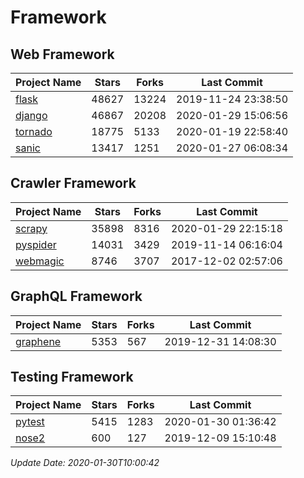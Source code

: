 # Framework

## Web Framework

| Project Name | Stars | Forks | Last Commit |
| ------------ | ----- | ----- | ----------- |
| [flask](https://github.com/pallets/flask) | 48627 | 13224 | 2019-11-24 23:38:50 |
| [django](https://github.com/django/django) | 46867 | 20208 | 2020-01-29 15:06:56 |
| [tornado](https://github.com/tornadoweb/tornado) | 18775 | 5133 | 2020-01-19 22:58:40 |
| [sanic](https://github.com/huge-success/sanic) | 13417 | 1251 | 2020-01-27 06:08:34 |

## Crawler Framework

| Project Name | Stars | Forks | Last Commit |
| ------------ | ----- | ----- | ----------- |
| [scrapy](https://github.com/scrapy/scrapy) | 35898 | 8316 | 2020-01-29 22:15:18 |
| [pyspider](https://github.com/binux/pyspider) | 14031 | 3429 | 2019-11-14 06:16:04 |
| [webmagic](https://github.com/code4craft/webmagic) | 8746 | 3707 | 2017-12-02 02:57:06 |

## GraphQL Framework

| Project Name | Stars | Forks | Last Commit |
| ------------ | ----- | ----- | ----------- |
| [graphene](https://github.com/graphql-python/graphene) | 5353 | 567 | 2019-12-31 14:08:30 |

## Testing Framework

| Project Name | Stars | Forks | Last Commit |
| ------------ | ----- | ----- | ----------- |
| [pytest](https://github.com/pytest-dev/pytest) | 5415 | 1283 | 2020-01-30 01:36:42 |
| [nose2](https://github.com/nose-devs/nose2) | 600 | 127 | 2019-12-09 15:10:48 |

*Update Date: 2020-01-30T10:00:42*